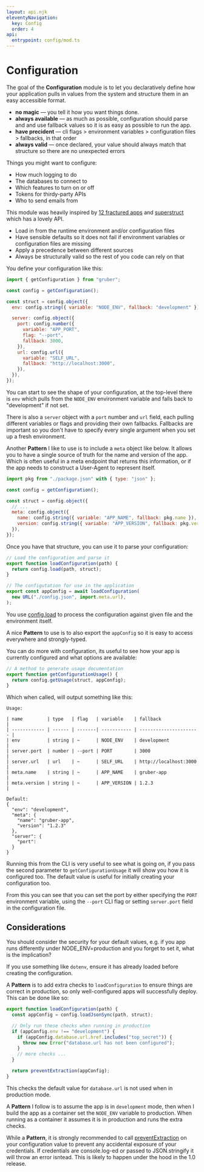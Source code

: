 ```yaml
---
layout: api.njk
eleventyNavigation:
  key: Config
  order: 4
api:
  entrypoint: config/mod.ts
---
```


# Configuration

The goal of the **Configuration** module is to let you declaratively define how your application pulls in values from the system and structure them in an easy accessible format.

- **no magic** — you tell it how you want things done.
- **always available** — as much as possible, configuration should parse and and use fallback values so it is as easy as possible to run the app.
- **have precident** — cli flags > environment variables > configuration files > fallbacks, in that order
- **always valid** — once declared, your value should always match that structure so there are no unexpected errors

Things you might want to configure:

- How much logging to do
- The databases to connect to
- Which features to turn on or off
- Tokens for thirdy-party APIs
- Who to send emails from

This module was heavily inspired by
[12 fractured apps](https://medium.com/@kelseyhightower/12-fractured-apps-1080c73d481c)
and [superstruct](https://docs.superstructjs.org/) which has a lovely API.

- Load in from the runtime environment and/or configuration files
- Have sensible defaults so it does not fail if environment variables or configuration files are missing
- Apply a precedence between different sources
- Always be structurally valid so the rest of you code can rely on that

You define your configuration like this:

```js
import { getConfiguration } from "gruber";

const config = getConfiguration();

const struct = config.object({
  env: config.string({ variable: "NODE_ENV", fallback: "development" }),

  server: config.object({
    port: config.number({
      variable: "APP_PORT",
      flag: "--port",
      fallback: 3000,
    }),
    url: config.url({
      variable: "SELF_URL",
      fallback: "http://localhost:3000",
    }),
  }),
});
```

You can start to see the shape of your configuration, at the top-level there is `env` which pulls from the `NODE_ENV` environment variable and falls back to "development" if not set.

There is also a `server` object with a `port` number and `url` field, each pulling different variables or flags and providing their own fallbacks. Fallbacks are important so you don't have to specify every single argument when you set up a fresh environment.

Another **Pattern** I like to use is to include a `meta` object like below. It allows you to have a single source of truth for the name and version of the app. Which is often useful in a meta endpoint that returns this information, or if the app needs to construct a User-Agent to represent itself.

```js
import pkg from "./package.json" with { type: "json" };

const config = getConfiguration();

const struct = config.object({
  // ...
  meta: config.object({
    name: config.string({ variable: "APP_NAME", fallback: pkg.name }),
    version: config.string({ variable: "APP_VERSION", fallback: pkg.version }),
  }),
});
```

Once you have that structure, you can use it to parse your configuration:

```js
// Load the configuration and parse it
export function loadConfiguration(path) {
  return config.load(path, struct);
}

// The configutation for use in the application
export const appConfig = await loadConfiguration(
  new URL("./config.json", import.meta.url),
);
```

You use [config.load](#configuration-load) to process the configuration against given file and the environment itself.

A nice **Pattern** to use is to also export the `appConfig` so it is easy to access everywhere and strongly-typed.

You can do more with configuration, its useful to see how your app is currently configured and what options are available:

```js
// A method to generate usage documentation
export function getConfigurationUsage() {
  return config.getUsage(struct, appConfig);
}
```

Which when called, will output something like this:

```
Usage:

| name         | type   | flag   | variable    | fallback               |
| ------------ | ------ | -------| ----------- | ---------------------- |
| env          | string | ~      | NODE_ENV    | development            |
| server.port  | number | --port | PORT        | 3000                   |
| server.url   | url    | ~      | SELF_URL    | http://localhost:3000  |
| meta.name    | string | ~      | APP_NAME    | gruber-app             |
| meta.version | string | ~      | APP_VERSION | 1.2.3                  |

Default:
{
  "env": "development",
  "meta": {
    "name": "gruber-app",
    "version": "1.2.3"
  },
  "server": {
    "port":
  }
}
```

Running this from the CLI is very useful to see what is going on,
if you pass the second parameter to `getConfigurationUsage` it will show you how it is configured too.
The default value is useful for initially creating your configuration too.

From this you can see that you can set the port by either specifying the `PORT` environment variable, using the `--port` CLI flag or setting `server.port` field in the configuration file.

## Considerations

You should consider the security for your default values,
e.g. if you app runs differently under NODE_ENV=production
and you forget to set it, what is the implication?

If you use something like `dotenv`, ensure it has already loaded before creating the configuration.

A **Pattern** is to add extra checks to `loadConfiguration` to ensure things are correct in production,
so only well-configured apps will successfully deploy.
This can be done like so:

```js
export function loadConfiguration(path) {
  const appConfig = config.loadJsonSync(path, struct);

  // Only run these checks when running in production
  if (appConfig.env !== "development") {
    if (appConfig.database.url.href.includes("top_secret")) {
      throw new Error("database.url has not been configured");
    }
    // more checks ...
  }

  return preventExtraction(appConfig);
}
```

This checks the default value for `database.url` is not used when in production mode.

A **Pattern** I follow is to assume the app is in `development` mode,
then when I build the app as a container set the `NODE_ENV` variable to production.
When running as a container it assumes it is in production and runs the extra checks.

While a **Pattern**, it is strongly recommended to call [preventExtraction](/core/#preventextraction) on your configuration value
to prevent any accidental exposure of your credentials. If credentials are console.log-ed or passed to JSON.stringify it will throw an error isntead.
This is likely to happen under the hood in the 1.0 release.
